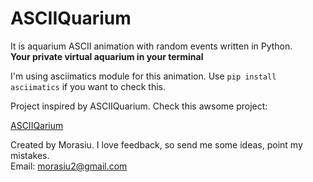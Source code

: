 # ASCIIQuarium
It is aquarium ASCII animation with random events written in Python. <br>
**Your private virtual aquarium in your terminal**

I'm using asciimatics module for this animation.
Use `pip install asciimatics` if you want to check this.

Project inspired by ASCIIQuarium. Check this awsome project:

[ASCIIQarium](http://robobunny.com/projects/asciiquarium/html/)

Created by Morasiu.
I love feedback, so send me some ideas, point my mistakes. <br>
Email: morasiu2@gmail.com
